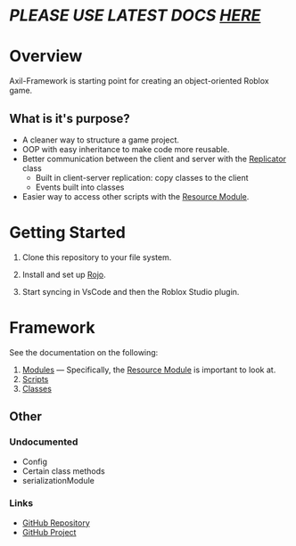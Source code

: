 # *PLEASE USE LATEST DOCS [HERE](https://auszistudios.github.io/Axil-Framework/)*

# Overview

Axil-Framework is starting point for creating an object-oriented Roblox game.

## What is it's purpose?
- A cleaner way to structure a game project. 
- OOP with easy inheritance to make code more reusable.
- Better communication between the client and server with the [Replicator](Axil-Framework/Classes/Replicator.md) class
  - Built in client-server replication: copy classes to the client
  - Events built into classes
- Easier way to access other scripts with the [Resource Module](Axil-Framework/Modules/ResourceModule.md).

# Getting Started

1. Clone this repository to your file system.

2. Install and set up [Rojo](https://rojo.space/docs/v7/getting-started/installation/).

3. Start syncing in VsCode and then the Roblox Studio plugin.

# Framework

See the documentation on the following:
1. [Modules](Modules/Index.md) — Specifically, the [Resource Module](Axil-Framework/Modules/ResourceModule.md) is important to look at.
1. [Scripts](Scripts.md)
2. [Classes](Classes/Index.md)

## Other

### Undocumented
- Config
- Certain class methods
- serializationModule

### Links
- [GitHub Repository](https://github.com/AusziStudios/Axil-Framework)
- [GitHub Project](https://github.com/orgs/AusziStudios/projects/13)
